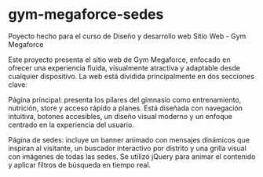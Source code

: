 # gym-megaforce-sedes
Poyecto hecho para el curso de Diseño y desarrollo web
Sitio Web - Gym Megaforce

Este proyecto presenta el sitio web de Gym Megaforce, enfocado en ofrecer una experiencia fluida, visualmente atractiva y adaptable desde cualquier dispositivo. La web está dividida principalmente en dos secciones clave:

Página principal: presenta los pilares del gimnasio como entrenamiento, nutrición, store y acceso rápido a planes. Está diseñada con navegación intuitiva, botones accesibles, un diseño visual moderno y un enfoque centrado en la experiencia del usuario.

Página de sedes: incluye un banner animado con mensajes dinámicos que inspiran al visitante, un buscador interactivo por distrito y una grilla visual con imágenes de todas las sedes. Se utilizó jQuery para animar el contenido y aplicar filtros de búsqueda en tiempo real.


